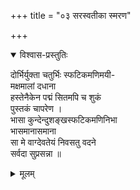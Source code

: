 +++
title = "०३ सरस्वतीका स्मरण"

+++


<details open><summary>विश्वास-प्रस्तुतिः</summary>

दोर्भिर्युक्ता चतुर्भिः स्फटिकमणिमयी-  
मक्षमालां दधाना  
हस्तेनैकेन पद्मं सितमपि च शुकं  
पुस्तकं चापरेण ।  
भासा कुन्देन्दुशङ्खस्फटिकमणिनिभा  
भासमानासमाना  
सा मे वाग्देवतेयं निवसतु वदने  
सर्वदा सुप्रसन्ना ॥
</details>

<details><summary>मूलम्</summary>

दोर्भिर्युक्ता चतुर्भिः स्फटिकमणिमयी-  
मक्षमालां दधाना  
हस्तेनैकेन पद्मं सितमपि च शुकं  
पुस्तकं चापरेण ।  
भासा कुन्देन्दुशङ्खस्फटिकमणिनिभा  
भासमानासमाना  
सा मे वाग्देवतेयं निवसतु वदने  
सर्वदा सुप्रसन्ना ॥
</details>
